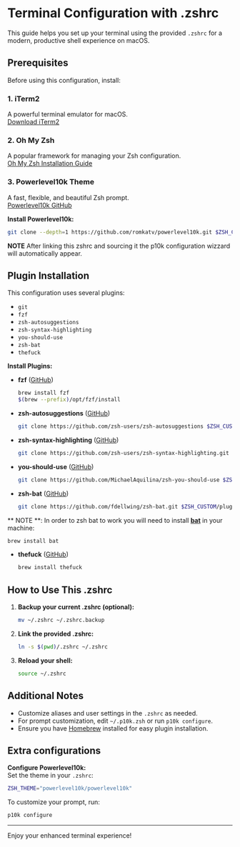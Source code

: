 # Terminal Configuration with .zshrc

This guide helps you set up your terminal using the provided `.zshrc` for a modern, productive shell experience on macOS.

## Prerequisites

Before using this configuration, install:

### 1. iTerm2
A powerful terminal emulator for macOS.  
[Download iTerm2](https://iterm2.com/)

### 2. Oh My Zsh
A popular framework for managing your Zsh configuration.  
[Oh My Zsh Installation Guide](https://ohmyz.sh/#install)

### 3. Powerlevel10k Theme
A fast, flexible, and beautiful Zsh prompt.  
[Powerlevel10k GitHub](https://github.com/romkatv/powerlevel10k)

**Install Powerlevel10k:**
```sh
git clone --depth=1 https://github.com/romkatv/powerlevel10k.git $ZSH_CUSTOM/themes/powerlevel10k
```
**NOTE** After linking this zshrc and sourcing it the p10k configuration wizzard will automatically appear.

## Plugin Installation

This configuration uses several plugins:
- `git`
- `fzf`
- `zsh-autosuggestions`
- `zsh-syntax-highlighting`
- `you-should-use`
- `zsh-bat`
- `thefuck`

**Install Plugins:**

- **fzf** ([GitHub](https://github.com/junegunn/fzf))
	```sh
	brew install fzf
	$(brew --prefix)/opt/fzf/install
	```
- **zsh-autosuggestions** ([GitHub](https://github.com/zsh-users/zsh-autosuggestions))
	```sh
	git clone https://github.com/zsh-users/zsh-autosuggestions $ZSH_CUSTOM/plugins/zsh-autosuggestions
	```
- **zsh-syntax-highlighting** ([GitHub](https://github.com/zsh-users/zsh-syntax-highlighting))
	```sh
	git clone https://github.com/zsh-users/zsh-syntax-highlighting.git $ZSH_CUSTOM/plugins/zsh-syntax-highlighting
	```
- **you-should-use** ([GitHub](https://github.com/MichaelAquilina/zsh-you-should-use))
	```sh
	git clone https://github.com/MichaelAquilina/zsh-you-should-use $ZSH_CUSTOM/plugins/you-should-use
	```
- **zsh-bat** ([GitHub](https://github.com/ohmyzsh/ohmyzsh/tree/master/plugins/zsh-bat))
	```sh
	git clone https://github.com/fdellwing/zsh-bat.git $ZSH_CUSTOM/plugins/zsh-bat
	```
 ** NOTE **: In order to zsh bat to work you will need to install [**bat**](https://github.com/sharkdp/bat) in your machine:

 ```sh
 brew install bat
 ```
- **thefuck** ([GitHub](https://github.com/nvbn/thefuck))
	```sh
	brew install thefuck
	```

## How to Use This .zshrc

1. **Backup your current .zshrc (optional):**
	 ```sh
	 mv ~/.zshrc ~/.zshrc.backup
	 ```
2. **Link the provided .zshrc:**
	 ```sh
	 ln -s $(pwd)/.zshrc ~/.zshrc
	 ```
3. **Reload your shell:**
	 ```sh
	 source ~/.zshrc
	 ```

## Additional Notes

- Customize aliases and user settings in the `.zshrc` as needed.
- For prompt customization, edit `~/.p10k.zsh` or run `p10k configure`.
- Ensure you have [Homebrew](https://brew.sh/) installed for easy plugin installation.

## Extra configurations

**Configure Powerlevel10k:**  
Set the theme in your `.zshrc`:
```sh
ZSH_THEME="powerlevel10k/powerlevel10k"
```
To customize your prompt, run:
```sh
p10k configure
```

---
Enjoy your enhanced terminal experience!
